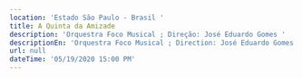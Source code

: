 ```yaml
---
location: 'Estado São Paulo - Brasil '
title: A Quinta da Amizade
description: 'Orquestra Foco Musical ; Direção: José Eduardo Gomes '
descriptionEn: 'Orquestra Foco Musical ; Direction: José Eduardo Gomes '
url: null
dateTime: '05/19/2020 15:00 PM'
---
```


